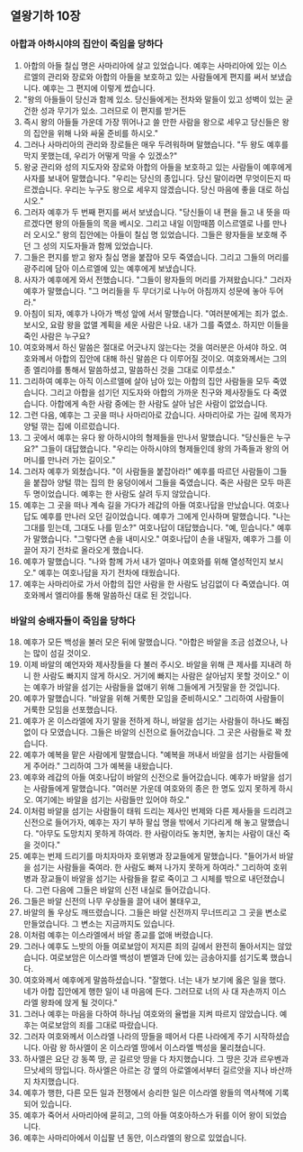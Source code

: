 ## 열왕기하 10장

### 아합과 아하시야의 집안이 죽임을 당하다
1. 아합의 아들 칠십 명은 사마리아에 살고 있었습니다. 예후는 사마리아에 있는 이스르엘의 관리와 장로와 아합의 아들을 보호하고 있는 사람들에게 편지를 써서 보냈습니다. 예후는 그 편지에 이렇게 썼습니다.
2. "왕의 아들들이 당신과 함께 있소. 당신들에게는 전차와 말들이 있고 성벽이 있는 굳건한 성과 무기가 있소. 그러므로 이 편지를 받거든
3. 즉시 왕의 아들들 가운데 가장 뛰어나고 쓸 만한 사람을 왕으로 세우고 당신들은 왕의 집안을 위해 나와 싸울 준비를 하시오."
4. 그러나 사마리아의 관리와 장로들은 매우 두려워하며 말했습니다. "두 왕도 예후를 막지 못했는데, 우리가 어떻게 막을 수 있겠소?"
5. 왕궁 관리와 성의 지도자와 장로와 아합의 아들을 보호하고 있는 사람들이 예후에게 사자를 보내어 말했습니다. "우리는 당신의 종입니다. 당신 말이라면 무엇이든지 따르겠습니다. 우리는 누구도 왕으로 세우지 않겠습니다. 당신 마음에 좋을 대로 하십시오."
6. 그러자 예후가 두 번째 편지를 써서 보냈습니다. "당신들이 내 편을 들고 내 뜻을 따르겠다면 왕의 아들들의 목을 베시오. 그리고 내일 이맘때쯤 이스르엘로 나를 만나러 오시오." 왕의 집안에는 아들이 칠십 명 있었습니다. 그들은 왕자들을 보호해 주던 그 성의 지도자들과 함께 있었습니다.
7. 그들은 편지를 받고 왕자 칠십 명을 붙잡아 모두 죽였습니다. 그리고 그들의 머리를 광주리에 담아 이스르엘에 있는 예후에게 보냈습니다.
8. 사자가 예후에게 와서 전했습니다. "그들이 왕자들의 머리를 가져왔습니다." 그러자 예후가 말했습니다. "그 머리들을 두 무더기로 나누어 아침까지 성문에 놓아 두어라."
9. 아침이 되자, 예후가 나아가 백성 앞에 서서 말했습니다. "여러분에게는 죄가 없소. 보시오, 요람 왕을 없앨 계획을 세운 사람은 나요. 내가 그를 죽였소. 하지만 이들을 죽인 사람은 누구요?
10. 여호와께서 하신 말씀은 절대로 어긋나지 않는다는 것을 여러분은 아셔야 하오. 여호와께서 아합의 집안에 대해 하신 말씀은 다 이루어질 것이오. 여호와께서는 그의 종 엘리야를 통해서 말씀하셨고, 말씀하신 것을 그대로 이루셨소."
11. 그리하여 예후는 아직 이스르엘에 살아 남아 있는 아합의 집안 사람들을 모두 죽였습니다. 그리고 아합을 섬기던 지도자와 아합의 가까운 친구와 제사장들도 다 죽였습니다. 아합에게 속한 사람 중에는 한 사람도 살아 남은 사람이 없었습니다.
12. 그런 다음, 예후는 그 곳을 떠나 사마리아로 갔습니다. 사마리아로 가는 길에 목자가 양털 깎는 집에 이르렀습니다.
13. 그 곳에서 예후는 유다 왕 아하시야의 형제들을 만나서 말했습니다. "당신들은 누구요?" 그들이 대답했습니다. "우리는 아하시야의 형제들인데 왕의 가족들과 왕의 어머니를 만나러 가는 길이오."
14. 그러자 예후가 외쳤습니다. "이 사람들을 붙잡아라!" 예후를 따르던 사람들이 그들을 붙잡아 양털 깎는 집의 한 웅덩이에서 그들을 죽였습니다. 죽은 사람은 모두 마흔두 명이었습니다. 예후는 한 사람도 살려 두지 않았습니다.
15. 예후는 그 곳을 떠나 계속 길을 가다가 레갑의 아들 여호나답을 만났습니다. 여호나답도 예후를 만나러 오던 길이었습니다. 예후가 그에게 인사하며 말했습니다. "나는 그대를 믿는데, 그대도 나를 믿소?" 여호나답이 대답했습니다. "예, 믿습니다." 예후가 말했습니다. "그렇다면 손을 내미시오." 여호나답이 손을 내밀자, 예후가 그를 이끌어 자기 전차로 올라오게 했습니다.
16. 예후가 말했습니다. "나와 함께 가서 내가 얼마나 여호와를 위해 열성적인지 보시오." 예후는 여호나답을 자기 전차에 태웠습니다.
17. 예후는 사마리아로 가서 아합의 집안 사람을 한 사람도 남김없이 다 죽였습니다. 여호와께서 엘리야를 통해 말씀하신 대로 된 것입니다.
### 바알의 숭배자들이 죽임을 당하다
18. 예후가 모든 백성을 불러 모은 뒤에 말했습니다. "아합은 바알을 조금 섬겼으나, 나는 많이 섬길 것이오.
19. 이제 바알의 예언자와 제사장들을 다 불러 주시오. 바알을 위해 큰 제사를 지내려 하니 한 사람도 빠지지 않게 하시오. 거기에 빠지는 사람은 살아남지 못할 것이오." 이는 예후가 바알을 섬기는 사람들을 없애기 위해 그들에게 거짓말을 한 것입니다.
20. 예후가 말했습니다. "바알을 위해 거룩한 모임을 준비하시오." 그리하여 사람들이 거룩한 모임을 선포했습니다.
21. 예후가 온 이스라엘에 자기 말을 전하게 하니, 바알을 섬기는 사람들이 하나도 빠짐없이 다 모였습니다. 그들은 바알의 신전으로 들어갔습니다. 그 곳은 사람들로 꽉 찼습니다.
22. 예후가 예복을 맡은 사람에게 말했습니다. "예복을 꺼내서 바알을 섬기는 사람들에게 주어라." 그리하여 그가 예복을 내왔습니다.
23. 예후와 레갑의 아들 여호나답이 바알의 신전으로 들어갔습니다. 예후가 바알을 섬기는 사람들에게 말했습니다. "여러분 가운데 여호와의 종은 한 명도 있지 못하게 하시오. 여기에는 바알을 섬기는 사람들만 있어야 하오."
24. 이처럼 바알을 섬기는 사람들이 태워 드리는 제사인 번제와 다른 제사들을 드리려고 신전으로 들어가자, 예후는 자기 부하 팔십 명을 밖에서 기다리게 해 놓고 말했습니다. "아무도 도망치지 못하게 하여라. 한 사람이라도 놓치면, 놓치는 사람이 대신 죽을 것이다."
25. 예후는 번제 드리기를 마치자마자 호위병과 장교들에게 말했습니다. "들어가서 바알을 섬기는 사람들을 죽여라. 한 사람도 빠져 나가지 못하게 하여라." 그리하여 호위병과 장교들이 바알을 섬기는 사람들을 칼로 죽이고 그 시체를 밖으로 내던졌습니다. 그런 다음에 그들은 바알의 신전 내실로 들어갔습니다.
26. 그들은 바알 신전의 나무 우상들을 끌어 내어 불태우고,
27. 바알의 돌 우상도 깨뜨렸습니다. 그들은 바알 신전까지 무너뜨리고 그 곳을 변소로 만들었습니다. 그 변소는 지금까지도 있습니다.
28. 이처럼 예후는 이스라엘에서 바알 종교를 없애 버렸습니다.
29. 그러나 예후도 느밧의 아들 여로보암이 저지른 죄의 길에서 완전히 돌아서지는 않았습니다. 여로보암은 이스라엘 백성이 벧엘과 단에 있는 금송아지를 섬기도록 했습니다.
30. 여호와께서 예후에게 말씀하셨습니다. "잘했다. 너는 내가 보기에 옳은 일을 했다. 네가 아합 집안에게 행한 일이 내 마음에 든다. 그러므로 너의 사 대 자손까지 이스라엘 왕좌에 앉게 될 것이다."
31. 그러나 예후는 마음을 다하여 하나님 여호와의 율법을 지켜 따르지 않았습니다. 예후는 여로보암의 죄를 그대로 따랐습니다.
32. 그러자 여호와께서 이스라엘 나라의 땅들을 떼어서 다른 나라에게 주기 시작하셨습니다. 아람 왕 하사엘이 온 이스라엘 땅에서 이스라엘 백성을 물리쳤습니다.
33. 하사엘은 요단 강 동쪽 땅, 곧 길르앗 땅을 다 차지했습니다. 그 땅은 갓과 르우벤과 므낫세의 땅입니다. 하사엘은 아르논 강 옆의 아로엘에서부터 길르앗을 지나 바산까지 차지했습니다.
34. 예후가 행한, 다른 모든 일과 전쟁에서 승리한 일은 이스라엘 왕들의 역사책에 기록되어 있습니다.
35. 예후가 죽어서 사마리아에 묻히고, 그의 아들 여호아하스가 뒤를 이어 왕이 되었습니다.
36. 예후는 사마리아에서 이십팔 년 동안, 이스라엘의 왕으로 있었습니다.